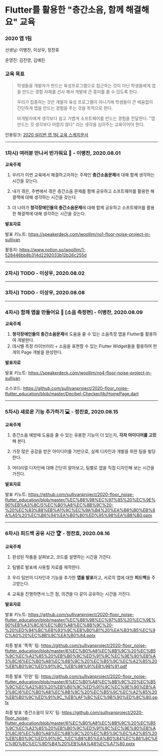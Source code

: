 # Flutter를 활용한 "층간소음, 함께 해결해요" 교육


### 2020 앱 1팀
선생님: 이병찬, 이상우, 정찬효

운영진: 김진영, 김예린


### 교육 목표

> 학생들을 개발자가 만드는 육성프로그램으로 접근하는 것이 아닌 학생들에게 앱을 만드는 경험 자체를 선사 해서 개발에 큰 흥미를 줄 수 있도록 한다.
>
> 우리가 집중하는 것은 개발자 육성 프로그램이 아니기에 학생들이 큰 배움없이 간단하게 앱을 만드는 경험을 주는 것을 목적으로 한다.
>
> 비개발자에게 생각보다 쉽고 가볍게 소프트웨어를 만드는 경험을 전달한다. "앱 만드는 것 생각보다 어렵지 않다" 라는 생각을 심어주는 교육이어야 한다. 

인용링크: [2020 설리번 앱 1팀 교육 스케치문서](https://github.com/sullivanproject/2020-floor_noise-flutter_education/blob/master/%EC%82%AC%EC%A0%84%20%EC%A4%80%EB%B9%84/%EA%B5%90%EC%9C%A1-%EC%8A%A4%EC%BC%80%EC%B9%98.md)

---

### 1차시) 여러분 만나서 반가워요 👋 - 이병찬, 2020.08.01

**교육주제**

1. 우리가 이번 교육에서 해결하고자하는 주제인 **층간소음문제**에 대해 함께 생각하는 시간을 갖는다.

2. 내가 겪은, 주변에서 겪은 층간소음 문제를 함께 공유하고 소프트웨어를 활용한 해결책에 대해 생각하는 시간을 갖는다.

3. 더 나아가 **청각장애인들의 층간소음문제**에 대해 함께 공유하고 소프트웨어를 활용한 해결책에 대해 생각하는 시간을 갖는다.

**발표자료**

발표 키노트: https://speakerdeck.com/woollim/no1-floor-noise-project-in-sullivan

활동지: https://www.notion.so/woollim/1-528446bb8b314d2292033b12b26c255d

---

### 2차시) TODO - 이상우, 2020.08.02

---

### 3차시) TODO - 이상우, 2020.08.08

---

### 4차시) 함께 앱을 만들어요 🤖 [소음 측정편] - 이병찬, 2020.08.09

**교육주제**

1. **청각장애인들의 층간소음문제**에 도움을 줄 수 있는 소음측정 앱을 Flutter를 활용하여 개발한다.
2. 데시벨 측정 라이브러리 + 소음을 표현할 수 있는 Flutter Widget들을 활용하여 한개의 Page 개발을 완성한다.

**발표자료**

발표 키노트: https://speakerdeck.com/woollim/no4-floor-noise-project-in-sullivan

소스코드: https://github.com/sullivanproject/2020-floor_noise-flutter_education/blob/master/Decibel-Checker/lib/HomePage.dart

---

### 5차시) 새로운 기능 추가하기 💻 - 정찬효, 2020.08.15

**교육주제**

1. 층간소음 예방에 도움을 줄 수 있는 유용한 기능이 더 있는지, **각자 아이디어를 고민**해 본다.

2. 가장 많은 공감을 받은 아이디어를 기반으로, 실제 디자인과 개발을 위한 팀을 빌딩한다.

3. 머티리얼 디자인에 대해 간단히 알아보고, 팀별로 앱을 직접 디자인해 보는 시간을 가진다.

**발표자료**

발표 키노트: https://github.com/sullivanproject/2020-floor_noise-flutter_education/blob/master/%EC%88%98%EC%97%85%20%EC%9E%90%EB%A3%8C/5%EC%B0%A8%EC%8B%9C%20-%20%EC%83%88%EB%A1%9C%EC%9A%B4%20%EA%B8%B0%EB%8A%A5%20%EC%B6%94%EA%B0%80%ED%95%98%EA%B8%B0.pptx

---

### 6차시) 피드백 공유 시간 🏆 - 정찬효, 2020.08.16

**교육주제**

1. 완성된 작품을 살펴보고, 코드를 설명하는 시간을 가진다.

2. 팀별로 발표에 사용할 자료를 제작한다.

3. 우리 팀만의 디자인과 기능을 추가한 **앱을 발표**하고, 서로의 앱에 대한 **피드백**을 주고받는다.

4. 교육을 진행하면서 느낀 점, 의견을 다 같이 공유하는 시간을 가진다.


**발표자료**

발표 키노트: https://github.com/sullivanproject/2020-floor_noise-flutter_education/blob/master/%EC%88%98%EC%97%85%20%EC%9E%90%EB%A3%8C/6%EC%B0%A8%EC%8B%9C%20-%20%ED%94%BC%EB%93%9C%EB%B0%B1%20%EA%B3%B5%EC%9C%A0%20%EC%8B%9C%EA%B0%84.pptx

최종 발표 '똑똑' 팀: https://github.com/sullivanproject/2020-floor_noise-flutter_education/blob/master/6%EC%B0%A8%EC%8B%9C%20%EC%B5%9C%EC%A2%85%20%EB%B0%9C%ED%91%9C%EC%9E%90%EB%A3%8C/6%EC%B0%A8%EC%8B%9C%20%EC%B5%9C%EC%A2%85%20%EB%B0%9C%ED%91%9C_%EB%98%91%EB%98%91.pdf

최종 발표 '민원' 팀: https://github.com/sullivanproject/2020-floor_noise-flutter_education/blob/master/6%EC%B0%A8%EC%8B%9C%20%EC%B5%9C%EC%A2%85%20%EB%B0%9C%ED%91%9C%EC%9E%90%EB%A3%8C/6%EC%B0%A8%EC%8B%9C%20%EC%B5%9C%EC%A2%85%20%EB%B0%9C%ED%91%9C_%EB%AF%BC%EC%9B%90%ED%8C%80.pptx

최종 발표 '층간소음이 모지' 팀: https://github.com/sullivanproject/2020-floor_noise-flutter_education/blob/master/6%EC%B0%A8%EC%8B%9C%20%EC%B5%9C%EC%A2%85%20%EB%B0%9C%ED%91%9C%EC%9E%90%EB%A3%8C/6%EC%B0%A8%EC%8B%9C%20%EC%B5%9C%EC%A2%85%20%EB%B0%9C%ED%91%9C_%EC%B8%B5%EA%B0%84%EC%86%8C%EC%9D%8C%EC%9D%B4%20%EB%AA%A8%EC%A7%80.pptx

---
